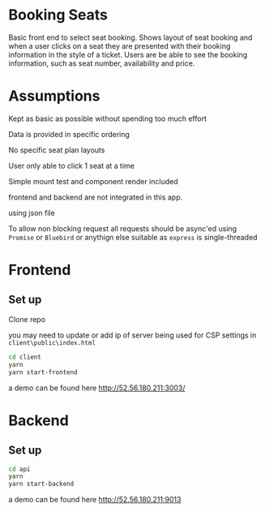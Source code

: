 # Booking Seats

Basic front end to select seat booking. Shows layout of seat booking and when a user clicks on a seat they are presented with their booking information in the style of a ticket.  Users are be able to see the booking information, such as seat number, availability and price.

# Assumptions

Kept as basic as possible without spending too much effort

Data is provided in specific ordering

No specific seat plan layouts

User only able to click 1 seat at a time

Simple mount test and component render included

frontend and backend are not integrated in this app.

using json file

To allow non blocking request all requests should be async'ed using `Promise` or `Bluebird` or anythign else suitable as `express` is single-threaded


# Frontend

## Set up

Clone repo

you may need to update or add ip of server being used for CSP settings in `client\public\index.html`

```bash
cd client
yarn
yarn start-frontend
```


a demo can be found here http://52.56.180.211:3003/

# Backend

## Set up

```bash
cd api
yarn
yarn start-backend
```



a demo can be found here http://52.56.180.211:9013

